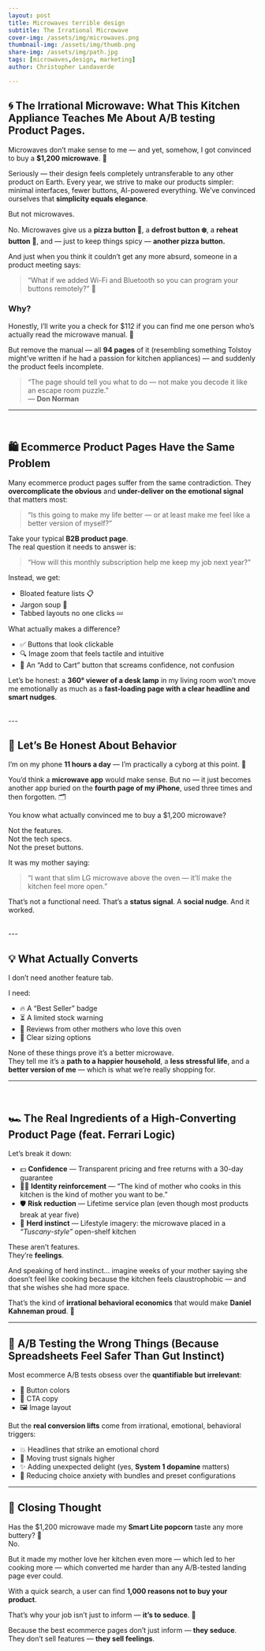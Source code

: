 ```yaml
---
layout: post
title: Microwaves terrible design
subtitle: The Irrational Microwave
cover-img: /assets/img/microwaves.png
thumbnail-img: /assets/img/thumb.png
share-img: /assets/img/path.jpg
tags: [microwaves,design, marketing]
author: Christopher Landaverde

---
```


## 🌀 The Irrational Microwave: What This Kitchen Appliance Teaches Me About A/B testing Product Pages.

Microwaves don’t make sense to me — and yet, somehow, I got convinced to buy a **$1,200 microwave**. 🤯

Seriously — their design feels completely untransferable to any other product on Earth. Every year, we strive to make our products simpler: minimal interfaces, fewer buttons, AI-powered everything. We’ve convinced ourselves that **simplicity equals elegance**.

But not microwaves.

No. Microwaves give us a **pizza button 🍕**, a **defrost button ❄️**, a **reheat button 🔁**, and — just to keep things spicy — **another pizza button.**

And just when you think it couldn’t get any more absurd, someone in a product meeting says:

> “What if we added Wi-Fi and Bluetooth so you can program your buttons remotely?” 📡

### **Why?**

Honestly, I’ll write you a check for $112 if you can find me one person who’s actually read the microwave manual. 📖

But remove the manual — all **94 pages** of it (resembling something Tolstoy might’ve written if he had a passion for kitchen appliances) — and suddenly the product feels incomplete.

> “The page should tell you what to do — not make you decode it like an escape room puzzle.”  
> — **Don Norman**

---
<br/>

## 🛍️ Ecommerce Product Pages Have the Same Problem

Many ecommerce product pages suffer from the same contradiction. They **overcomplicate the obvious** and **under-deliver on the emotional signal** that matters most:

> “Is this going to make my life better — or at least make me feel like a better version of myself?”

Take your typical **B2B product page**.  
The real question it needs to answer is:

> “How will this monthly subscription help me keep my job next year?”

Instead, we get:

- Bloated feature lists 📋  
- Jargon soup 🥣  
- Tabbed layouts no one clicks 💤

What actually makes a difference?

- ✅ Buttons that look clickable  
- 🔍 Image zoom that feels tactile and intuitive  
- 🛒 An “Add to Cart” button that screams confidence, not confusion

Let’s be honest: a **360° viewer of a desk lamp** in my living room won’t move me emotionally as much as a **fast-loading page with a clear headline and smart nudges**.

<br/>
---

## 📱 Let’s Be Honest About Behavior

I’m on my phone **11 hours a day** — I’m practically a cyborg at this point. 🤖

You’d think a **microwave app** would make sense. But no — it just becomes another app buried on the **fourth page of my iPhone**, used three times and then forgotten. 🗂️

You know what actually convinced me to buy a $1,200 microwave?

Not the features.  
Not the tech specs.  
Not the preset buttons.

It was my mother saying:

> “I want that slim LG microwave above the oven — it’ll make the kitchen feel more open.”

That’s not a functional need. That’s a **status signal**. A **social nudge**. And it worked.

<br/>
---

## 💡 What Actually Converts

I don’t need another feature tab.

I need:

- 🔥 A “Best Seller” badge  
- ⏳ A limited stock warning  
- 💬 Reviews from other mothers who love this oven  
- 📏 Clear sizing options

None of these things prove it’s a better microwave.  
They tell me it’s a **path to a happier household**, a **less stressful life**, and a **better version of me** — which is what we’re really shopping for.

---
<br/>

## 🏎️ The Real Ingredients of a High-Converting Product Page (feat. Ferrari Logic)

Let’s break it down:

- 💵 **Confidence** — Transparent pricing and free returns with a 30-day guarantee  
- 👩‍🍳 **Identity reinforcement** — “The kind of mother who cooks in this kitchen is the kind of mother you want to be.”  
- 🛡️ **Risk reduction** — Lifetime service plan (even though most products break at year five)  
- 📸 **Herd instinct** — Lifestyle imagery: the microwave placed in a *“Tuscany-style”* open-shelf kitchen

These aren’t features.  
They’re **feelings**.

And speaking of herd instinct… imagine weeks of your mother saying she doesn’t feel like cooking because the kitchen feels claustrophobic — and that she wishes she had more space.

That’s the kind of **irrational behavioral economics** that would make **Daniel Kahneman proud**. 🧠

---

## 🧪 A/B Testing the Wrong Things (Because Spreadsheets Feel Safer Than Gut Instinct)

Most ecommerce A/B tests obsess over the **quantifiable but irrelevant**:

- 🎨 Button colors  
- 📢 CTA copy  
- 🖼️ Image layout

But the **real conversion lifts** come from irrational, emotional, behavioral triggers:

- 💥 Headlines that strike an emotional chord  
- 👀 Moving trust signals higher  
- ✨ Adding unexpected delight (yes, **System 1 dopamine** matters)  
- 🧠 Reducing choice anxiety with bundles and preset configurations

---

## 🎯 Closing Thought

Has the $1,200 microwave made my **Smart Lite popcorn** taste any more buttery? 🍿  
No.

But it made my mother love her kitchen even more — which led to her cooking more — which converted me harder than any A/B-tested landing page ever could.

With a quick search, a user can find **1,000 reasons not to buy your product**.

That’s why your job isn’t just to inform — **it’s to seduce**. 🧲

Because the best ecommerce pages don’t just inform — **they seduce**.  
They don’t sell features — **they sell feelings**.
